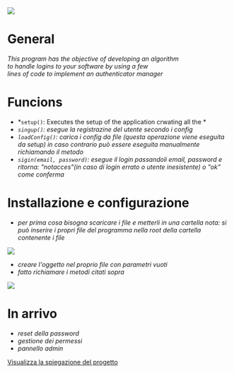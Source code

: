 <img src="./img/login4java.png">

# General

*This program has the objective of developing an algorithm <br> to handle logins to your software by using a few <br> lines of code to implement an authenticator manager*

# Funcions

- *`setup()`: Executes the setup of the application crwating all the *
- *`singup()`: esegue la registrazine del utente secondo i config*
- *`loadConfig()`: carica i config da file (questa operazione viene eseguita da setup) in caso contrario può essere eseguita manualmente richiamando il metodo*
- *`sigin(email, password)`: esegue il login passandoli email, password e ritorna: "notacces"(in caso di login errato o utente inesistente) o "ok" come conferma*

# Installazione e configurazione

- *per prima cosa bisogna scaricare i file e metterli in una cartella nota: si può inserire i propri file del programma nella root della cartella contenente i file*
<a href="https://github.com/AlessioSS/login4java/releases">
<img src="./img/login4java.svg">
</a>

- *creare l'oggetto nel proprio file con parametri vuoti*
- *fatto richiamare i metodi citati sopra*

![](./img/install.png)

# In arrivo
- *reset della password*
- *gestione dei permessi*
- *pannello admin*


[Visualizza la spiegazione del progetto](./user-man.md)

